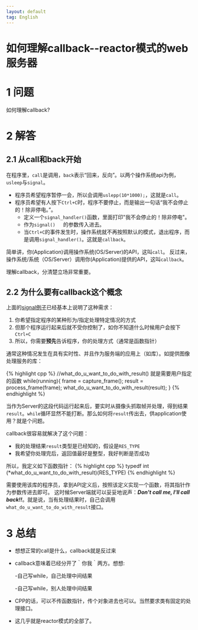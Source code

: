 ```yaml
---
layout: default
tag: English
---
```


如何理解callback--reactor模式的web服务器
========================================

1 问题
====

如何理解callback?

2 解答
====

2.1 从call和back开始
----------

在程序里，`call`是调用，`back`表示“回来，反向”。以两个操作系统api为例，`usleep`与`signal`。

- 程序员希望程序暂停一会，所以会调用`uslepp(10*1000);`，这就是`call`。
- 程序员希望有人按下`Ctrl+C`时，程序不要停止，而是输出一句话“我不会停止的！除非停电。”。	
	- 定义一个`signal_handler()`函数，里面打印"我不会停止的！除非停电"。
	- 作为`signal()	`的参数传入进去。
	- 当`Ctrl+C`的事件发生时，操作系统就不再按照默认的模式，退出程序，而是调用`signal_handler()`。这就是`callback`。
	
简单讲，你(Application)调用操作系统(OS/Server)的API，这叫`call`。
反过来，操作系统/系统（OS/Server）调用你(Application)提供的API，这叫`callback`。

理解callback，分清楚立场非常重要。


2.2 为什么要有callback这个概念
---------

上面的[signal例子][1]已经基本上说明了这种需求：

1. 你希望指定程序的某种形为/指定处理特定情况的方式
2. 但那个程序运行起来后就不受你控制了，如你不知道什么时候用户会按下`Ctrl+C`
3. 所以，你需要**预先**告诉程序，你的处理方式（通常是函数指针）

通常这种情况发生在具有实时性、并且作为服务端的应用上（如库）。如提供图像处理服务的库：

{% highlight cpp %}
//what_do_u_want_to_do_with_result() 就是需要用户指定的函数
while(running){
	frame = capture_frame();
	result = process_frame(frame);
	what_do_u_want_to_do_with_result(result);
}
{% endhighlight %}

当作为Server的这段代码运行起来后，要实时从摄像头抓取帧并处理，得到结果`result`。`while`循环显然不能打断。那么如何将`result`传出去，供application使用？就是个问题。

callback很容易就解决了这个问题：

- 我的处理结果`result`类型是已经知的，假设是`RES_TYPE`
- 我希望你处理完后，返回值最好是整型，我好判断是否成功

所以，我定义如下函数指针：
{% highlight cpp %}
typedf int (*what_do_u_want_to_do_with_result)(RES_TYPE)
{% endhighlight %}

需要使用该库的程序员，拿到API定义后，按照该定义实现一个函数，将其指针作为参数传进去即可。 这时候Server端就可以妥妥地说声：***Don't call me, I'll call back!!***。就是说，当有处理结果时，自己会调用`what_do_u_want_to_do_with_result`接口。


3 总结
====

- 想想正常的call是什么，callback就是反过来
- callback意味着已经分开了｀你我｀两方。想想:

    -自己写while，自己处理中间结果

   	-自己写while，别人处理中间结果
- CPP的话，可以不传函数指针，传个对象进去也可以。当然要求类有固定的处理接口。
- 这几乎就是reactor模式的全部了。

[1]: http://xueyayang.github.io/2014/01/23/%E8%AE%BAtypedef%E7%9A%84%E9%87%8D%E8%A6%81%E6%80%A7.html
